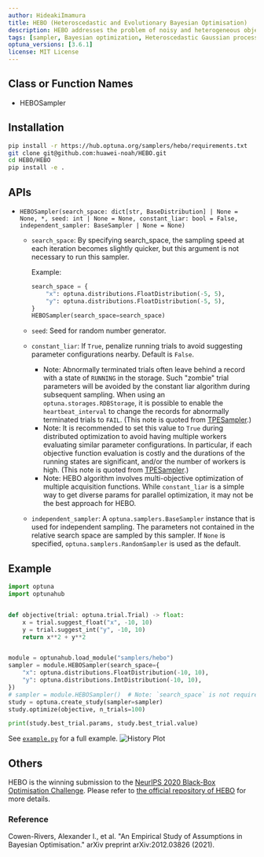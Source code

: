 ```yaml
---
author: HideakiImamura
title: HEBO (Heteroscedastic and Evolutionary Bayesian Optimisation)
description: HEBO addresses the problem of noisy and heterogeneous objective functions by using a heteroscedastic Gaussian process and an evolutionary algorithm.
tags: [sampler, Bayesian optimization, Heteroscedastic Gaussian process, Evolutionary algorithm]
optuna_versions: [3.6.1]
license: MIT License
---
```


## Class or Function Names

- HEBOSampler

## Installation

```bash
pip install -r https://hub.optuna.org/samplers/hebo/requirements.txt
git clone git@github.com:huawei-noah/HEBO.git
cd HEBO/HEBO
pip install -e .
```

## APIs

- `HEBOSampler(search_space: dict[str, BaseDistribution] | None = None, *, seed: int | None = None, constant_liar: bool = False, independent_sampler: BaseSampler | None = None)`
  - `search_space`: By specifying search_space, the sampling speed at each iteration becomes slightly quicker, but this argument is not necessary to run this sampler.

    Example:

    ```python
    search_space = {
        "x": optuna.distributions.FloatDistribution(-5, 5),
        "y": optuna.distributions.FloatDistribution(-5, 5),
    }
    HEBOSampler(search_space=search_space)
    ```

  - `seed`: Seed for random number generator.

  - `constant_liar`: If `True`, penalize running trials to avoid suggesting parameter configurations nearby. Default is `False`.

    - Note: Abnormally terminated trials often leave behind a record with a state of `RUNNING` in the storage. Such "zombie" trial parameters will be avoided by the constant liar algorithm during subsequent sampling. When using an `optuna.storages.RDBStorage`, it is possible to enable the `heartbeat_interval` to change the records for abnormally terminated trials to `FAIL`. (This note is quoted from [TPESampler](https://github.com/optuna/optuna/blob/v4.1.0/optuna/samplers/_tpe/sampler.py#L215-L222).)
    - Note: It is recommended to set this value to `True` during distributed optimization to avoid having multiple workers evaluating similar parameter configurations. In particular, if each objective function evaluation is costly and the durations of the running states are significant, and/or the number of workers is high. (This note is quoted from [TPESampler](https://github.com/optuna/optuna/blob/v4.1.0/optuna/samplers/_tpe/sampler.py#L224-L229).)
    - Note: HEBO algorithm involves multi-objective optimization of multiple acquisition functions. While `constant_liar` is a simple way to get diverse params for parallel optimization, it may not be the best approach for HEBO.

  - `independent_sampler`: A `optuna.samplers.BaseSampler` instance that is used for independent sampling. The parameters not contained in the relative search space are sampled by this sampler. If `None` is specified, `optuna.samplers.RandomSampler` is used as the default.

## Example

```python
import optuna
import optunahub


def objective(trial: optuna.trial.Trial) -> float:
    x = trial.suggest_float("x", -10, 10)
    y = trial.suggest_int("y", -10, 10)
    return x**2 + y**2


module = optunahub.load_module("samplers/hebo")
sampler = module.HEBOSampler(search_space={
    "x": optuna.distributions.FloatDistribution(-10, 10),
    "y": optuna.distributions.IntDistribution(-10, 10),
})
# sampler = module.HEBOSampler()  # Note: `search_space` is not required, and thus it works too.
study = optuna.create_study(sampler=sampler)
study.optimize(objective, n_trials=100)

print(study.best_trial.params, study.best_trial.value)
```

See [`example.py`](https://github.com/optuna/optunahub-registry/blob/main/package/samplers/hebo/example.py) for a full example.
![History Plot](images/hebo_optimization_history.png "History Plot")

## Others

HEBO is the winning submission to the [NeurIPS 2020 Black-Box Optimisation Challenge](https://bbochallenge.com/leaderboard).
Please refer to [the official repository of HEBO](https://github.com/huawei-noah/HEBO/tree/master/HEBO) for more details.

### Reference

Cowen-Rivers, Alexander I., et al. "An Empirical Study of Assumptions in Bayesian Optimisation." arXiv preprint arXiv:2012.03826 (2021).
